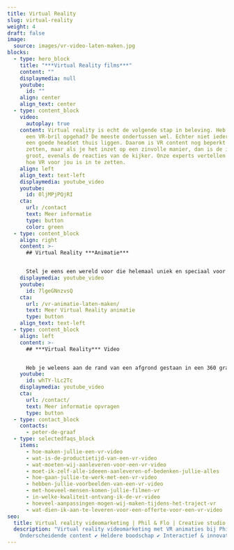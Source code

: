 ```yaml
---
title: Virtual Reality
slug: virtual-reality
weight: 4
draft: false
image:
  source: images/vr-video-laten-maken.jpg
blocks:
  - type: hero_block
    title: "***Virtual Reality films***"
    content: ""
    displaymedia: null
    youtube:
      id: ""
    align: center
    align_text: center
  - type: content_block
    video:
      autoplay: true
    content: Virtual reality is echt de volgende stap in beleving. Heb je wel eens
      een VR-bril opgehad? De meeste ondertussen wel. Echter niet iedereen heeft
      een goede headset thuis liggen. Daarom is VR content nog beperkt in te
      zetten, maar als je het inzet op een zinvolle manier, dan is de impact erg
      groot, evenals de reacties van de kijker. Onze experts vertellen je graag
      hoe VR voor jou is in te zetten.
    align: left
    align_text: text-left
    displaymedia: youtube_video
    youtube:
      id: 0ljMPjPQjRI
    cta:
      url: /contact
      text: Meer informatie
      type: button
      color: green
  - type: content_block
    align: right
    content: >-
      ## Virtual Reality ***Animatie***


      Stel je eens een wereld voor die helemaal uniek en speciaal voor jou wordt gebouwd. Dat is een werkelijkheid met onze fascinerende Virtual Reality animatiefilms. Onze designers en animatoren nemen de kijker mee op reis door een wereld die het verhaal vertelt die jij belangrijk vindt. Lees hier meer over Virtual Reality animatie.
    displaymedia: youtube_video
    youtube:
      id: 7lgeGNnzvsQ
    cta:
      url: /vr-animatie-laten-maken/
      text: Meer Virtual Reality animatie
      type: button
    align_text: text-left
  - type: content_block
    align: left
    content: >-
      ## ***Virtual Reality*** Video


      Heb je weleens aan de rand van een afgrond gestaan in een 360 graden film? Of heb je weleens in een VR achtbaan gezeten? Het gevoel alsof je naar beneden valt of gaat vallen. Je maakt het dan ook echt mee, dat is de kracht van Virtual reality video. Een VR video kan op verschillende manieren ingezet worden. Wat dacht je van een [virtuele tour](https://www.philenflo.nl/virtuele-tour/). Neem contact op voor de mogelijkheden.
    youtube:
      id: whTY-lLc2Tc
    displaymedia: youtube_video
    cta:
      url: /contact/
      text: Meer informatie opvragen
      type: button
  - type: contact_block
    contacts:
      - peter-de-graaf
  - type: selectedfaqs_block
    items:
      - hoe-maken-jullie-een-vr-video
      - wat-is-de-productietijd-van-een-vr-video
      - wat-moeten-wij-aanleveren-voor-een-vr-video
      - moet-ik-zelf-alle-ideeen-aanleveren-of-bedenken-jullie-alles
      - hoe-gaan-jullie-te-werk-met-een-vr-video
      - hebben-jullie-voorbeelden-van-een-vr-video
      - met-hoeveel-mensen-komen-jullie-filmen-vr
      - in-welke-kwaliteit-ontvang-ik-de-vr-video
      - hoeveel-aanpassingen-mogen-wij-maken-tijdens-het-traject-vr
      - wat-dien-ik-aan-te-leveren-voor-een-offerte-voor-een-vr-video
seo:
  title: Virtual reality videomarketing | Phil & Flo | Creative studio
  description: "Virtual reality videomarketing met VR animaties bij Phil & Flo | ✔
    Onderscheidende content ✔ Heldere boodschap ✔ Interactief & innovatief "
---
```

